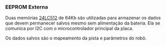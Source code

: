 ### EEPROM Externa

Duas memórias [24LC512](https://www.microchip.com/en-us/product/24lc512) de 64Kb são utilizadas para armazenar os dados que devem permanecer salvos mesmo sem alimentação da bateria. Ela se comunica por I2C com o microcontrolador principal da placa.

Os dados salvos são o mapeamento da pista e parâmetros do robô.
